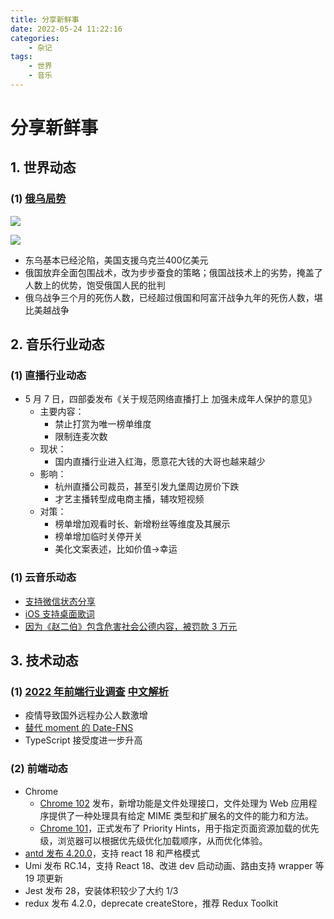 ```yaml
---
title: 分享新鲜事
date: 2022-05-24 11:22:16
categories:
    - 杂记
tags:
    - 世界
    - 音乐
---
```


# 分享新鲜事

## 1. 世界动态

### (1) [俄乌局势](https://zhuanlan.zhihu.com/p/519494217)

![](https://p5.music.126.net/obj/wo3DlcOGw6DClTvDisK1/14674383479/380e/7530/e34e/d394cd64557d0cfe44a97669664caeef.png)

![](https://p5.music.126.net/obj/wo3DlcOGw6DClTvDisK1/14674358541/c958/9da7/9df6/5f53b3b38e5430ec3849ef0d68180f68.png)

- 东乌基本已经沦陷，美国支援乌克兰400亿美元
- 俄国放弃全面包围战术，改为步步蚕食的策略；俄国战技术上的劣势，掩盖了人数上的优势，饱受俄国人民的批判
- 俄乌战争三个月的死伤人数，已经超过俄国和阿富汗战争九年的死伤人数，堪比美越战争

<!-- more -->

## 2. 音乐行业动态

### (1) 直播行业动态

- 5 月 7 日，四部委发布《关于规范网络直播打上 加强未成年人保护的意见》
    - 主要内容：
        - 禁止打赏为唯一榜单维度
        - 限制连麦次数
     - 现状：
         - 国内直播行业进入红海，愿意花大钱的大哥也越来越少
     - 影响：
         - 杭州直播公司裁员，甚至引发九堡周边房价下跌
         - 才艺主播转型成电商主播，辅攻短视频
     - 对策：
         - 榜单增加观看时长、新增粉丝等维度及其展示
         - 榜单增加临时关停开关
         - 美化文案表述，比如价值->幸运

### (1) 云音乐动态

- [支持微信状态分享](https://mp.weixin.qq.com/s/q6d7HFlIfbK0ElhwKr2QqA)
- [iOS 支持桌面歌词](https://www.163.com/dy/article/H7JC1JDU051288MF.html)
- [因为《赵二伯》包含危害社会公德内容，被罚款 3 万元](http://www.leidacj.com/leidacaijing/show-17384.html)

## 3. 技术动态

### (1) [2022 年前端行业调查](https://tsh.io/state-of-frontend/) [中文解析](https://mp.weixin.qq.com/s/BCXm3AA0rRhA43Gyfr0hgA)

- 疫情导致国外远程办公人数激增
- [替代 moment 的 Date-FNS](https://date-fns.org/docs/Getting-Started)
- TypeScript 接受度进一步升高


### (2) 前端动态

- Chrome
    - [Chrome 102](https://www.oschina.net/news/197204/chrome-102-released) 发布，新增功能是文件处理接口，文件处理为 Web 应用程序提供了一种处理具有给定 MIME 类型和扩展名的文件的能力和方法。
    - [Chrome 101](https://www.oschina.net/news/193183/chrome-101-released)，正式发布了 Priority Hints，用于指定页面资源加载的优先级，浏览器可以根据优先级优化加载顺序，从而优化体验。
- [antd 发布 4.20.0](https://ant.design/changelog)，支持 react 18 和严格模式
- Umi 发布 RC.14，支持 React 18、改进 dev 启动动画、路由支持 wrapper 等 19 项更新
- Jest 发布 28，安装体积较少了大约 1/3
- redux 发布 4.2.0，deprecate createStore，推荐 Redux Toolkit 
